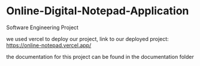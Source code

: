 # Online-Digital-Notepad-Application
Software Engineering Project

we used vercel to deploy our project,
link to our deployed project: https://online-notepad.vercel.app/

the documentation for this project can be found in the documentation folder
